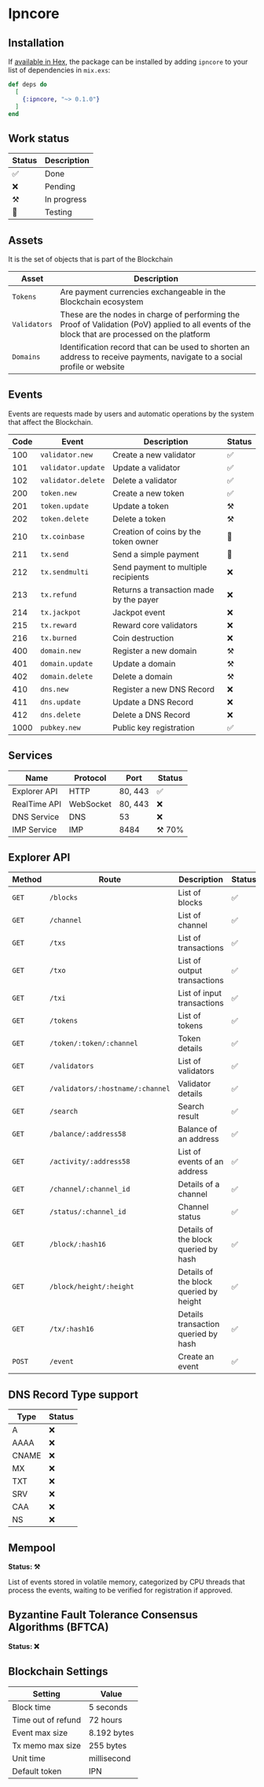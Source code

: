 # Ipncore

## Installation

If [available in Hex](https://hex.pm/docs/publish), the package can be installed
by adding `ipncore` to your list of dependencies in `mix.exs`:

```elixir
def deps do
  [
    {:ipncore, "~> 0.1.0"}
  ]
end
```
## Work status
|Status|Description|
|-|-|
|✅|Done|
|❌|Pending|
|⚒️|In progress|
|🐞|Testing|

## Assets
It is the set of objects that is part of the Blockchain

|Asset|Description|
|-|-|
|```Tokens```|Are payment currencies exchangeable in the Blockchain ecosystem|
|```Validators```|These are the nodes in charge of performing the Proof of Validation (PoV) applied to all events of the block that are processed on the platform|
|```Domains```|Identification record that can be used to shorten an address to receive payments, navigate to a social profile or website|

## Events
Events are requests made by users and automatic operations by the system that affect the Blockchain.

|Code|Event|Description|Status|
|-|-|-|-|
|100|```validator.new```|Create a new validator|✅|
|101|```validator.update```|Update a validator|✅|
|102|```validator.delete```|Delete a validator|✅|
|200|```token.new```|Create a new token|✅|
|201|```token.update```|Update a token|⚒️|
|202|```token.delete```|Delete a token|⚒️|
|210|```tx.coinbase```|Creation of coins by the token owner|🐞|
|211|```tx.send```|Send a simple payment|🐞|
|212|```tx.sendmulti```|Send payment to multiple recipients|❌|
|213|```tx.refund```|Returns a transaction made by the payer|❌|
|214|```tx.jackpot```|Jackpot event|❌|
|215|```tx.reward```|Reward core validators|❌|
|216|```tx.burned```|Coin destruction|❌|
|400|```domain.new```|Register a new domain|⚒️|
|401|```domain.update```|Update a domain|⚒️|
|402|```domain.delete```|Delete a domain|⚒️|
|410|```dns.new```|Register a new DNS Record|❌|
|411|```dns.update```|Update a DNS Record|❌|
|412|```dns.delete```|Delete a DNS Record|❌|
|1000|```pubkey.new```|Public key registration|✅|

## Services

|Name|Protocol|Port|Status|
|-|-|-|-|
|Explorer API|HTTP|80, 443|✅
|RealTime API|WebSocket|80, 443|❌|
|DNS Service|DNS|53|❌|
|IMP Service|IMP|8484|⚒️ 70%|

## Explorer API

|Method|Route|Description|Status|
|-|-|-|-|
|```GET```|```/blocks```|List of blocks|✅
|```GET```|```/channel```|List of channel|✅
|```GET```|```/txs```|List of transactions|✅
|```GET```|```/txo```|List of output transactions|✅
|```GET```|```/txi```|List of input transactions|✅
|```GET```|```/tokens```|List of tokens|✅
|```GET```|```/token/:token/:channel```|Token details|✅
|```GET```|```/validators```|List of validators|✅
|```GET```|```/validators/:hostname/:channel```|Validator details|✅
|```GET```|```/search```|Search result|✅
|```GET```|```/balance/:address58```|Balance of an address|✅
|```GET```|```/activity/:address58```|List of events of an address|✅
|```GET```|```/channel/:channel_id```|Details of a channel|✅
|```GET```|```/status/:channel_id```|Channel status|✅
|```GET```|```/block/:hash16```|Details of the block queried by hash|✅
|```GET```|```/block/height/:height```|Details of the block queried by height|✅
|```GET```|```/tx/:hash16```|Details transaction queried by hash|✅
|```POST```|```/event```|Create an event|✅

## DNS Record Type support

|Type|Status|
|-|-|
|A|❌|
|AAAA|❌|
|CNAME|❌|
|MX|❌|
|TXT|❌|
|SRV|❌|
|CAA|❌|
|NS|❌|

## Mempool
**Status: ⚒️**

List of events stored in volatile memory, categorized by CPU threads that process the events, waiting to be verified for registration if approved.


## Byzantine Fault Tolerance Consensus Algorithms (BFTCA)
**Status: ❌**

## Blockchain Settings
|Setting|Value
|-|-|
|Block time|5 seconds|
|Time out of refund|72 hours|
|Event max size|8.192 bytes|
|Tx memo max size|255 bytes|
|Unit time|millisecond|
|Default token|IPN|
